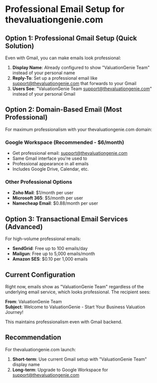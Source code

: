 # Professional Email Setup for thevaluationgenie.com

## Option 1: Professional Gmail Setup (Quick Solution)

Even with Gmail, you can make emails look professional:

1. **Display Name**: Already configured to show "ValuationGenie Team" instead of your personal name
2. **Reply-To**: Set up a professional email like support@thevaluationgenie.com that forwards to your Gmail
3. **Users See**: "ValuationGenie Team <support@thevaluationgenie.com>" instead of your personal Gmail

## Option 2: Domain-Based Email (Most Professional)

For maximum professionalism with your thevaluationgenie.com domain:

### Google Workspace (Recommended - $6/month)
- Get professional email: support@thevaluationgenie.com
- Same Gmail interface you're used to
- Professional appearance in all emails
- Includes Google Drive, Calendar, etc.

### Other Professional Options
- **Zoho Mail**: $1/month per user
- **Microsoft 365**: $5/month per user  
- **Namecheap Email**: $0.88/month per user

## Option 3: Transactional Email Services (Advanced)

For high-volume professional emails:
- **SendGrid**: Free up to 100 emails/day
- **Mailgun**: Free up to 5,000 emails/month
- **Amazon SES**: $0.10 per 1,000 emails

## Current Configuration

Right now, emails show as "ValuationGenie Team" regardless of the underlying email service, which looks professional. The recipient sees:

**From**: ValuationGenie Team  
**Subject**: Welcome to ValuationGenie - Start Your Business Valuation Journey!

This maintains professionalism even with Gmail backend.

## Recommendation

For thevaluationgenie.com launch:
1. **Short-term**: Use current Gmail setup with "ValuationGenie Team" display name
2. **Long-term**: Upgrade to Google Workspace for support@thevaluationgenie.com